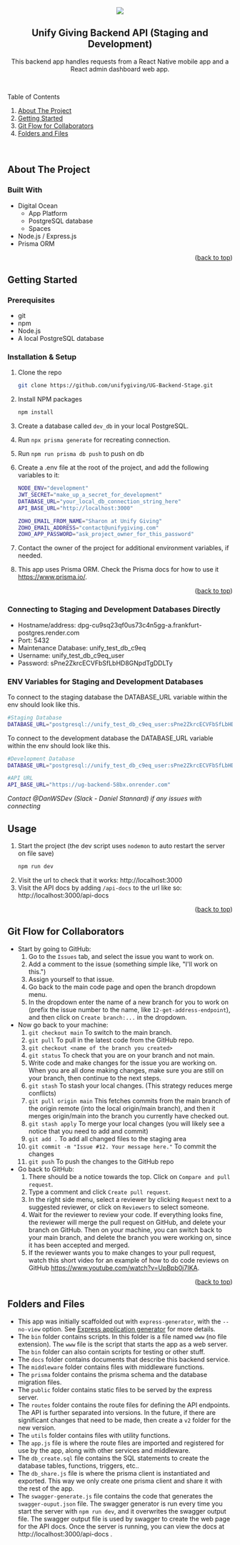 <!-- Improved compatibility of back to top link: See: https://github.com/othneildrew/Best-README-Template/pull/73 -->
<p align="center">
<img src="https://unifygiving.com/wp-content/uploads/2024/04/logo.svg" />
</p>
<a name="readme-top"></a>

<h2 align="center">Unify Giving Backend API (Staging and Development)</h2>

<p align="center">
This backend app handles requests from a React Native mobile app and a React admin dashboard web app.
</p>
<br/>

<!-- TABLE OF CONTENTS -->

<p>Table of Contents</p>
<ol>
    <li><a href="#about-the-project">About The Project</a></li>
    <li><a href="#getting-started">Getting Started</a></li>
    <li><a href="#git-flow-for-collaborators">Git Flow for Collaborators</a></li>
    <li><a href="#folders-and-files">Folders and Files</a></li>
</ol>
<br/>

<!-- ABOUT THE PROJECT -->

## About The Project

### Built With

- Digital Ocean
  - App Platform
  - PostgreSQL database
  - Spaces
- Node.js / Express.js
- Prisma ORM

<p align="right">(<a href="#readme-top">back to top</a>)</p>

<!-- GETTING STARTED -->

## Getting Started

### Prerequisites

- git
- npm
- Node.js
- A local PostgreSQL database
  <br/>

### Installation & Setup

1. Clone the repo
   ```sh
   git clone https://github.com/unifygiving/UG-Backend-Stage.git
   ```
2. Install NPM packages
   ```sh
   npm install
   ```
3. Create a database called `dev_db` in your local PostgreSQL.
4. Run `npx prisma generate` for recreating connection.
5. Run `npm run prisma db push` to push on db
6. Create a .env file at the root of the project, and add the following variables to it:

   ```sh
   NODE_ENV="development"
   JWT_SECRET="make_up_a_secret_for_development"
   DATABASE_URL="your_local_db_connection_string_here"
   API_BASE_URL="http://localhost:3000"

   ZOHO_EMAIL_FROM_NAME="Sharon at Unify Giving"
   ZOHO_EMAIL_ADDRESS="contact@unifygiving.com"
   ZOHO_APP_PASSWORD="ask_project_owner_for_this_password"
   ```

7. Contact the owner of the project for additional environment variables, if needed.
8. This app uses Prisma ORM. Check the Prisma docs for how to use it https://www.prisma.io/.

<p align="right">(<a href="#readme-top">back to top</a>)</p>

<!-- USAGE EXAMPLES -->

### Connecting to Staging and Development Databases Directly
- Hostname/address: dpg-cu9sq23qf0us73c4n5gg-a.frankfurt-postgres.render.com
- Port: 5432
- Maintenance Database: unify_test_db_c9eq
- Username: unify_test_db_c9eq_user
- Password: sPne2ZkrcECVFbSfLbHD8GNpdTgDDLTy

### ENV Variables for Staging and Development Databases
To connect to the staging database the DATABASE_URL variable within the env should look like this.
```sh
#Staging Database
DATABASE_URL="postgresql://unify_test_db_c9eq_user:sPne2ZkrcECVFbSfLbHD8GNpdTgDDLTy@dpg-cu9sq23qf0us73c4n5gg-a.frankfurt-postgres.render.com/Staging"
```

To connect to the development database the DATABASE_URL variable within the env should look like this. 
```sh 
#Development Database
DATABASE_URL="postgresql://unify_test_db_c9eq_user:sPne2ZkrcECVFbSfLbHD8GNpdTgDDLTy@dpg-cu9sq23qf0us73c4n5gg-a.frankfurt-postgres.render.com/Development"
```

```sh
#API URL
API_BASE_URL="https://ug-backend-58bx.onrender.com"
```

*Contact @DanWSDev (Slack - Daniel Stannard) if any issues with connecting*  

## Usage

1. Start the project (the dev script uses `nodemon` to auto restart the server on file save)
   ```sh
   npm run dev
   ```
2. Visit the url to check that it works: http://localhost:3000
3. Visit the API docs by adding `/api-docs` to the url like so: http://localhost:3000/api-docs

<p align="right">(<a href="#readme-top">back to top</a>)</p>

<!-- CONTRIBUTING -->

## Git Flow for Collaborators

- Start by going to GitHub:
  1. Go to the `Issues` tab, and select the issue you want to work on.
  2. Add a comment to the issue (something simple like, "I'll work on this.")
  3. Assign yourself to that issue.
  4. Go back to the main code page and open the branch dropdown menu.
  5. In the dropdown enter the name of a new branch for you to work on (prefix the issue number to the name, like `12-get-address-endpoint`), and then click on `Create branch:...` in the dropdown.
     <br/>
- Now go back to your machine:
  1. `git checkout main` To switch to the main branch.
  2. `git pull` To pull in the latest code from the GitHub repo.
  3. `git checkout <name of the branch you created>`
  4. `git status` To check that you are on your branch and not main.
  5. Write code and make changes for the issue you are working on. When you are all done making changes, make sure you are still on your branch, then continue to the next steps.
  6. `git stash` To stash your local changes. (This strategy reduces merge conflicts)
  7. `git pull origin main` This fetches commits from the main branch of the origin remote (into the local origin/main branch), and then it merges origin/main into the branch you currently have checked out.
  8. `git stash apply` To merge your local changes (you will likely see a notice that you need to add and commit)
  9. `git add .` To add all changed files to the staging area
  10. `git commit -m "Issue #12. Your message here."` To commit the changes
  11. `git push` To push the changes to the GitHub repo
      <br/>
- Go back to GitHub:
  1. There should be a notice towards the top. Click on `Compare and pull request`.
  2. Type a comment and click `Create pull request`.
  3. In the right side menu, select a reviewer by clicking `Request` next to a suggested reviewer, or click on `Reviewers` to select someone.
  4. Wait for the reviewer to review your code. If everything looks fine, the reviewer will merge the pull request on GitHub, and delete your branch on GitHub. Then on your machine, you can switch back to your main branch, and delete the branch you were working on, since it has been accepted and merged.
  5. If the reviewer wants you to make changes to your pull request, watch this short video for an example of how to do code reviews on GitHub https://www.youtube.com/watch?v=UpBpb0j7IKA.

<p align="right">(<a href="#readme-top">back to top</a>)</p>

## Folders and Files

- This app was initially scaffolded out with `express-generator`, with the `--no-view` option. See [Express application generator](https://expressjs.com/en/starter/generator.html) for more details.
- The `bin` folder contains scripts. In this folder is a file named `www` (no file extension). The `www` file is the script that starts the app as a web server. The `bin` folder can also contain scripts for testing or other stuff.
- The `docs` folder contains documents that describe this backend service.
- The `middleware` folder contains files with middleware functions.
- The `prisma` folder contains the prisma schema and the database migration files.
- The `public` folder contains static files to be served by the express server.
- The `routes` folder contains the route files for defining the API endpoints. The API is further separated into versions. In the future, if there are significant changes that need to be made, then create a `v2` folder for the new version.
- The `utils` folder contains files with utility functions.
- The `app.js` file is where the route files are imported and registered for use by the app, along with other services and middleware.
- The `db_create.sql` file contains the SQL statements to create the database tables, functions, triggers, etc..
- The `db_share.js` file is where the prisma client is instantiated and exported. This way we only create one prisma client and share it with the rest of the app.
- The `swagger-generate.js` file contains the code that generates the `swagger-ouput.json` file. The swagger generator is run every time you start the server with `npm run dev`, and it overwrites the swagger output file. The swagger output file is used by swagger to create the web page for the API docs. Once the server is running, you can view the docs at http://localhost:3000/api-docs .
